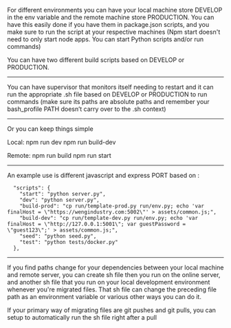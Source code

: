 


For different environments you can have your local machine store DEVELOP in the env variable and the remote machine store PRODUCTION. You can have this easily done if you have them in package.json scripts, and you make sure to run the script at your respective machines (Npm start doesn't need to only start node apps. You can start Python scripts and/or run commands)

You can have two different build scripts based on DEVELOP or PRODUCTION.

---

You can have supervisor that monitors itself needing to restart and it can run the appropriate .sh file based on DEVELOP or PRODUCTION to run commands (make sure its paths are absolute paths and remember your bash_profile PATH doesn’t carry over to the .sh context)

---

Or you can keep things simple

Local:
npm run dev
npm run build-dev

Remote:
npm run build
npm run start


---

An example use is different javascript and express PORT based on :

```
  "scripts": {
    "start": "python server.py",
    "dev": "python server.py",
    "build-prod": "cp run/template-prod.py run/env.py; echo 'var finalHost = \"https://wengindustry.com:5002\"' > assets/common.js;",
    "build-dev": "cp run/template-dev.py run/env.py; echo 'var finalHost = \"http://127.0.0.1:5001\"; var guestPassword = \"guest123\";' > assets/common.js;",
    "seed": "python seed.py",
    "test": "python tests/docker.py"
  },
```

---

If you find paths change for your dependencies between your local machine and remote server, you can create sh file then you run on the online server, and another sh file that you run on your local development environment whenever you're migrated files. That sh file can change the preceding file path as an environment variable or various other ways you can do it.

If your primary way of migrating files are git pushes and git pulls, you can setup to automatically run the sh file right after a pull